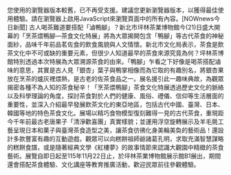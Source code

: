 您使用的瀏覽器版本較舊，已不再受支援。建議您更新瀏覽器版本，以獲得最佳使用體驗。請在瀏覽器上啟用JavaScript來瀏覽頁面中的所有內容。[NOWnews今日新聞] 古人喝茶難道要搭配「滷鴨腳」？新北市坪林茶業博物館今(21)日盛大開幕的「烹茶煨鴨腳—茶食文化特展」將為大眾揭開包含「鴨腳」等古代茶食的神秘面紗，品味千年前品茗佐食的飲食風貌與人文情懷。新北市文化局表示，茶食是飲茶文化中不可或缺的重要元素，但很少人知道最早的茶食來源究竟為何？坪林茶博館特別透過本次特展為大眾溯源茶食的由來。「鴨腳」乍看之下好像是喝茶搭配滷味的意思，其實是古人見「銀杏」葉子與鴨掌相像而為它取的有趣別名，將銀杏果放在烹茶的爐灰裡煨熱，是古老的佐茶食品之一。展名援引此一趣味典故，為觀眾揭密各種不為人知的茶食秘辛！「烹茶煨鴨腳」茶食文化特展透過歷史文化的脈絡以及科學理論的角度，探討茶食對於人們的健康、風俗、禮儀、信仰等生活層面的重要性，並深入介紹最早發展飲茶文化的東亞地區，包括古代中國、臺灣、日本、韓國等地的特色茶食文化。展場以精巧食物模型復刻難得一見的古代茶食，重現距今千年前最古老唐果子「清淨歡喜團」真實樣貌；並運用浮空旋轉展示及羊毛氈工藝呈現日本和菓子與臺灣茶食造型之美，讓茶食彷彿化身美輪美奐的藝術品！還設計多款豐富有趣的互動遊戲，觀眾可以向糕餅祖師爺諸葛孔明，求取充滿智慧謀略的糕餅食譜，或是隨著經典文學《紅樓夢》的故事情節來認識大觀園中精緻的茶食藝術。展覽自即日起至115年11月22日止，於坪林茶業博物館展示館B1展出，期間還會搭配茶食體驗、文化講座等教育推廣活動，歡迎民眾前往參觀體驗。